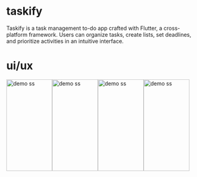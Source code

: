# taskify
Taskify is a task management to-do app crafted with Flutter, a cross-platform framework. Users can organize tasks, create lists, set deadlines, and prioritize activities in an intuitive interface.
# ui/ux
<div style="display: flex;,gap:"10px";>
    <img src="https://github.com/Pritam08pb/taskify/assets/99427618/1f4c60cb-a3fb-4bb4-b2c1-911a45e6704e" alt="demo ss" width="120" height="240">
    <img src="https://github.com/Pritam08pb/taskify/assets/99427618/1349db28-8052-4f43-a7a7-df2efe89307a" alt="demo ss" width="120" height="240">
     <img src="https://github.com/Pritam08pb/taskify/assets/99427618/a398c4ec-f02b-4f5e-a740-475bf0dbe172" alt="demo ss" width="120" height="240">
     <img src="https://github.com/Pritam08pb/taskify/assets/99427618/a1f779bc-6ed5-470a-a8e4-44adcf4921c1" alt="demo ss" width="120" height="240">
    

    
</div>
